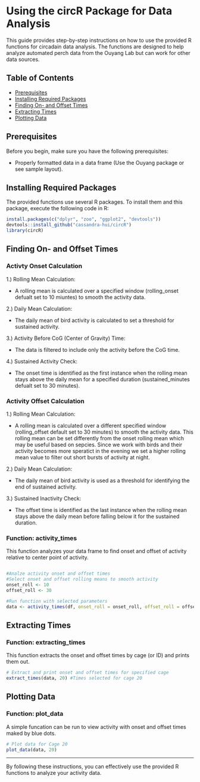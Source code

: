 # Using the circR Package for Data Analysis
This guide provides step-by-step instructions on how to use the provided R functions for circadain data analysis. The functions are designed to help analyze automated perch data from the Ouyang Lab but can work for other data sources.

## Table of Contents
- [Prerequisites](#prerequisites)
- [Installing Required Packages](#installing-required-packages)
- [Finding On- and Offset Times](#finding-on--and-offset-times)
- [Extracting Times](#extracting-times)
- [Plotting Data](#plotting-data)

## Prerequisites

Before you begin, make sure you have the following prerequisites:
- Properly formatted data in a data frame (Use the Ouyang package or see sample layout).

## Installing Required Packages

The provided functions use several R packages. To install them and this package, execute the following code in R:

```r
install.packages(c("dplyr", "zoo", "ggplot2", "devtools"))
devtools::install_github("cassandra-hui/circR")
library(circR)
```

## Finding On- and Offset Times

### Activty Onset Calculation
1.) Rolling Mean Calculation:
  - A rolling mean is calculated over a specified window (rolling_onset defualt set to 10 miuntes) to smooth the activity data.

2.) Daily Mean Calculation:
  - The daily mean of bird activity is calculated to set a threshold for sustained activity.

3.) Activity Before CoG (Center of Gravity) Time:
  - The data is filtered to include only the activity before the CoG time.

4.) Sustained Activity Check:
  - The onset time is identified as the first instance when the rolling mean stays above the daily mean for a specified duration (sustained_minutes defualt set to 30 minutes).

### Activity Offset Calculation
1.) Rolling Mean Calculation:
- A rolling mean is calculated over a different specified window (rolling_offset default set to 30 minutes) to smooth the activity data. This rolling mean can be set differently from the onset rolling mean which may be useful based on sepcies. Since we work with birds and their activity becomes more speratict in the evening we set a higher rolling mean value to filter out short bursts of activity at night.

2.) Daily Mean Calculation:
- The daily mean of bird activity is used as a threshold for identifying the end of sustained activity.

3.) Sustained Inactivity Check:
- The offset time is identified as the last instance when the rolling mean stays above the daily mean before falling below it for the sustained duration.

### Function: activity_times

This function analyzes your data frame to find onset and offset of activity relative to center point of activity. 

```r

#Analze activity onset and offset times
#Select onset and offset rolling means to smooth activity
onset_roll <- 10
offset_roll <- 30

#Run function with selected parameters
data <- activity_times(df, onset_roll = onset_roll, offset_roll = offset_roll)


```


## Extracting Times

### Function: extracting_times

This function extracts the onset and offset times by cage (or ID) and prints them out.

```r
# Extract and print onset and offset times for specified cage 
extract_times(data, 20) #Times selected for cage 20

```

## Plotting Data

### Function: plot_data

A simple funcation can be run to view activity with onset and offset times maked by blue dots. 

```r
# Plot data for Cage 20
plot_data(data, 20)
```

---

By following these instructions, you can effectively use the provided R functions to analyze your activity data.
